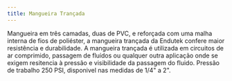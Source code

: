 ```yaml
---
title: Mangueira Trançada
---
```


Mangueira em três camadas, duas de PVC, e reforçada com uma malha interna de fios de poliéster, a mangueira trançada da Endutek confere maior resistência e durabilidade. A mangueira trançada é utilizada em circuitos de ar comprimido, passagem de fluídos ou qualquer outra aplicação onde se exigem resitencia à pressão e visibilidade da passagem do fluido. Pressão de trabalho 250 PSI, disponivel nas medidas de 1/4" a 2".
